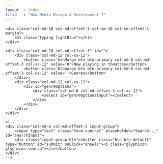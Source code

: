 ```yaml
---
layout  : index
title   : "New Media Design & Development I"
---
```


<div class="push">

	
	<div class="col-md-10 col-md-offset-1 col-sm-10 col-sm-offset-1 margin"> 
		<h1 class="typing lightBlue"></h1>
	</div>
	
	<div class="col-md-10 col-md-offset-1" id="">
		<div class='col-md-12 col-xs-12'>
			<button class='btnMarge btn btn-primary col-md-6 col-md-offset-3 col-xs-12' value='0'>Now playing in theatres</button>
			<button class='btnmarge btn btn-primary col-md-6 col-md-offset-3 col-xs-12' value=''>Genres</button>
		</div>;
		<div class="col-md-12 col-xs-12">
			<div id="genreOptions">
				<div class="col-md-6 col-md-offset-3 col-xs-12">
					<select id="genreOptionsInput"></select>
				</div>
			</div>
		</div>
	</div>
	
	<!--
	<div class="col-md-6 col-md-offset-3 input-group">
		<input type="text" class="form-control" placeholder="Search..." id="searchInput">
        <div class="input-group-btn"><button class="btn btn-default" type="button" id="submit" onClick="show()"><i class="glyphicon glyphicon-search"></i></button>
	</div>
	-->
</div>
